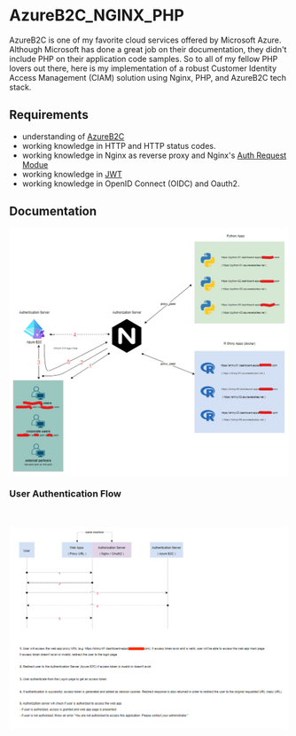# AzureB2C_NGINX_PHP
AzureB2C is one of my favorite cloud services offered by Microsoft Azure. Although Microsoft has done a great job on their documentation, they didn't include PHP on their application code samples. So to all of my fellow PHP lovers out there, here is my implementation of a robust Customer Identity Access Management (CIAM) solution using Nginx, PHP, and AzureB2C tech stack.

## Requirements
- understanding of [AzureB2C](https://docs.microsoft.com/en-us/azure/active-directory-b2c/overview)
- working knowledge in HTTP and HTTP status codes.
- working knowledge in Nginx as reverse proxy and Nginx's [Auth Request Modue](http://nginx.org/en/docs/http/ngx_http_auth_request_module.html)
- working knowledge in [JWT](https://jwt.io/introduction)
- working knowledge in OpenID Connect (OIDC) and Oauth2.

## Documentation
<img align="center" src="azure_b2c_diagram.png"/>

### User Authentication Flow
<br/>
<br/>
<img align="center" src="azureB2C_auth_flow.png" width="1000" />
